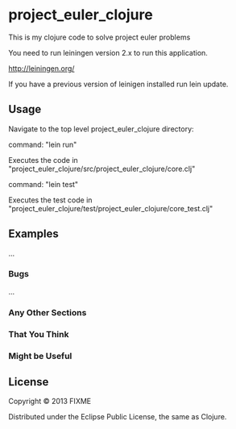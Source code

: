 # project_euler_clojure

This is my clojure code to solve project euler problems

You need to run leiningen version 2.x to run this application.

http://leiningen.org/

If you have a previous version of leinigen installed run lein update.

## Usage

Navigate to the top level project_euler_clojure directory:

command: "lein run"

Executes the code in "project_euler_clojure/src/project_euler_clojure/core.clj"

command: "lein test"

Executes the test code in "project_euler_clojure/test/project_euler_clojure/core_test.clj"

## Examples

...

### Bugs

...

### Any Other Sections
### That You Think
### Might be Useful

## License

Copyright © 2013 FIXME

Distributed under the Eclipse Public License, the same as Clojure.

